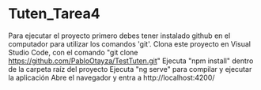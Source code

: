 ﻿# Tuten_Tarea4
Para ejecutar el proyecto primero debes tener instalado github en el computador para utilizar los comandos 'git'. Clona este proyecto en Visual Studio Code, con el comando "git clone https://github.com/PabloOtayza/TestTuten.git" Ejecuta "npm install" dentro de la carpeta raíz del proyecto Ejecuta "ng serve" para compilar y ejecutar la aplicación Abre el navegador y entra a http://localhost:4200/

